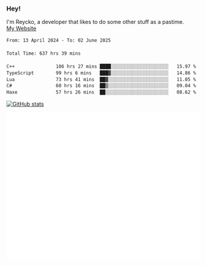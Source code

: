 ### Hey!
I'm Reycko, a developer that likes to do some other stuff as a pastime.  
[My Website](https://reycko.root.sx)

<!--START_SECTION:wakasection-->

```txt
From: 13 April 2024 - To: 02 June 2025

Total Time: 637 hrs 39 mins

C++               106 hrs 27 mins ████░░░░░░░░░░░░░░░░░░░░░   15.97 %
TypeScript        99 hrs 6 mins   ███▓░░░░░░░░░░░░░░░░░░░░░   14.86 %
Lua               73 hrs 41 mins  ██▓░░░░░░░░░░░░░░░░░░░░░░   11.05 %
C#                60 hrs 16 mins  ██▒░░░░░░░░░░░░░░░░░░░░░░   09.04 %
Haxe              57 hrs 26 mins  ██░░░░░░░░░░░░░░░░░░░░░░░   08.62 %
```

<!--END_SECTION:wakasection-->

[![GitHub stats](https://github-readme-stats.vercel.app/api?username=Reycko&show_icons=true&theme=dark&hide_title=true&count_private=true)](https://github.com/anuraghazra/github-readme-stats)

![Metrics](/github-metrics.svg)
